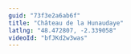 ```yaml
---
guid: "73f3e2a6ab6f"
title: "Château de la Hunaudaye"
latlng: "48.472807, -2.339058"
videoId: "bfJKd2w3was" 
---
```

